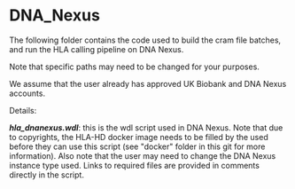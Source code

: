 # DNA_Nexus

The following folder contains the code used to build the cram file batches, and run the HLA calling pipeline on DNA Nexus.

Note that specific paths may need to be changed for your purposes. 

We assume that the user already has approved UK Biobank and DNA Nexus accounts.

Details:

***hla_dnanexus.wdl***: this is the wdl script used in DNA Nexus. Note that due to copyrights, the HLA-HD docker image needs to be filled by the used before they can use this script (see "docker" folder in this git for more information). Also note that the user may need to change the DNA Nexus instance type used. Links to required files are provided in comments directly in the script.
